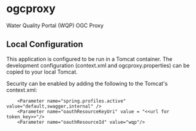 # ogcproxy
Water Quality Portal (WQP) OGC Proxy

## Local Configuration
This application is configured to be run in a Tomcat container. The development configuration (context.xml and ogcproxy.properties) can be copied to your local Tomcat.

Security can be enabled by adding the following to the Tomcat's context.xml:

```
    <Parameter name="spring.profiles.active" value="default,swagger,internal" />
    <Parameter name="oauthResourceKeyUri" value = "<<url for token_key>>"/>
    <Parameter name="oauthResourceId" value="wqp"/>
```

